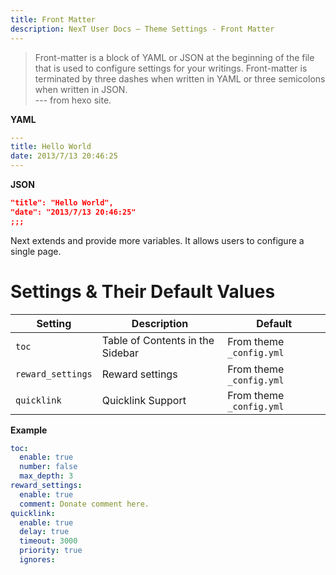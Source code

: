 ```yaml
---
title: Front Matter
description: NexT User Docs – Theme Settings - Front Matter
---
```


> Front-matter is a block of YAML or JSON at the beginning of the file that is used to configure settings for your writings. Front-matter is terminated by three dashes when written in YAML or three semicolons when written in JSON.  
--- from hexo site.

**YAML**
```yaml
---
title: Hello World
date: 2013/7/13 20:46:25
---
```

**JSON**
```json
"title": "Hello World",
"date": "2013/7/13 20:46:25"
;;;
```

Next extends and provide more variables. It allows users to configure a single page.

# Settings & Their Default Values

Setting | Description | Default
--- | --- | ---
`toc` | Table of Contents in the Sidebar | From theme `_config.yml`
`reward_settings` | Reward settings | From theme `_config.yml`
`quicklink` | Quicklink Support | From theme `_config.yml`

**Example**

``` yaml
toc:
  enable: true
  number: false
  max_depth: 3
reward_settings:
  enable: true
  comment: Donate comment here.
quicklink:
  enable: true
  delay: true
  timeout: 3000
  priority: true
  ignores:
```
